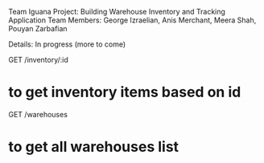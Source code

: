 Team Iguana Project: Building Warehouse Inventory and Tracking Application
Team Members: George Izraelian, Anis Merchant, Meera Shah, Pouyan Zarbafian

Details: In progress (more to come)

GET /inventory/:id 

# to get inventory items based on id

GET /warehouses

# to get all warehouses list
